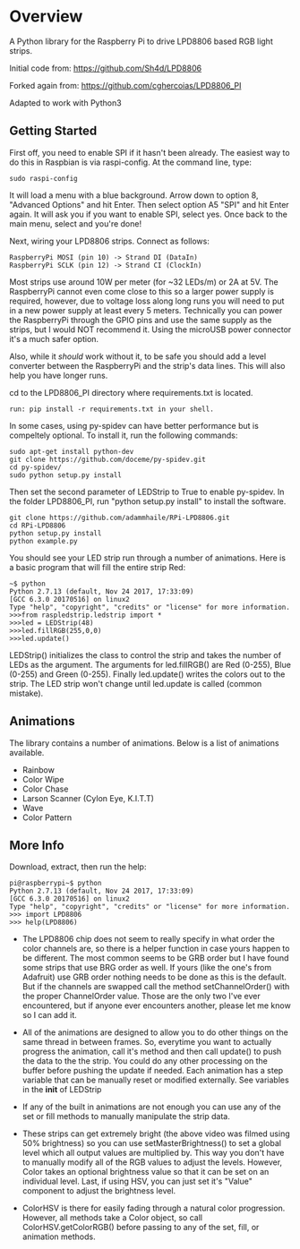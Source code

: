 Overview 
====
A Python library for the Raspberry Pi to drive LPD8806 based RGB light strips.

Initial code from: https://github.com/Sh4d/LPD8806

Forked again from: https://github.com/cghercoias/LPD8806_PI

Adapted to work with Python3

Getting Started 
---------------
First off, you need to enable SPI if it hasn't been already. 
The easiest way to do this in Raspbian is via raspi-config. 
At the command line, type:

```
sudo raspi-config
```

It will load a menu with a blue background. 
Arrow down to option 8, "Advanced Options" and hit Enter. 
Then select option A5 "SPI" and hit Enter again. 
It will ask you if you want to enable SPI, select yes. 
Once back to the main menu, select <Finish> and you're done!

Next, wiring your LPD8806 strips.
Connect as follows:

```
RaspberryPi MOSI (pin 10) -> Strand DI (DataIn)
RaspberryPi SCLK (pin 12) -> Strand CI (ClockIn)
````

Most strips use around 10W per meter (for ~32 LEDs/m) or 2A at 5V.
The RaspberryPi cannot even come close to this so a larger power supply is required, 
however, due to voltage loss along long runs you will need to put in a new power supply at least every 5 meters.
Technically you can power the RaspberryPi through the GPIO pins and use the same supply as the strips, 
but I would NOT recommend it. Using the microUSB power connector it's a much safer option.

Also, while it *should* work without it, to be safe you should add a level converter 
between the RaspberryPi and the strip's data lines. This will also help you have longer runs.

cd to the LPD8806_PI directory where requirements.txt is located.
```
run: pip install -r requirements.txt in your shell.
```
In some cases, using py-spidev can have better performance but is compeltely optional. 
To install it, run the following commands:

```
sudo apt-get install python-dev
git clone https://github.com/doceme/py-spidev.git
cd py-spidev/
sudo python setup.py install
````

Then set the second parameter of LEDStrip to True to enable py-spidev.
In the folder LPD8806_PI, run "python setup.py install" to install the software.

```
git clone https://github.com/adammhaile/RPi-LPD8806.git
cd RPi-LPD8806
python setup.py install
python example.py
```

You should see your LED strip run through a number of animations. 
Here is a basic program that will fill the entire strip Red:
```
~$ python
Python 2.7.13 (default, Nov 24 2017, 17:33:09)
[GCC 6.3.0 20170516] on linux2
Type "help", "copyright", "credits" or "license" for more information.
>>>from raspledstrip.ledstrip import *
>>>led = LEDStrip(48)
>>>led.fillRGB(255,0,0)
>>>led.update()
``` 
LEDStrip() initializes the class to control the strip and takes the number of LEDs as the argument. 
The arguments for led.fillRGB() are Red (0-255), Blue (0-255) and Green (0-255). 
Finally led.update() writes the colors out to the strip. 
The LED strip won't change until led.update is called (common mistake). 

Animations
----------
The library contains a number of animations. Below is a list of animations available.
* Rainbow
* Color Wipe
* Color Chase
* Larson Scanner (Cylon Eye, K.I.T.T)
* Wave
* Color Pattern


More Info
---------

Download, extract, then run the help:
```
pi@raspberrypi~$ python
Python 2.7.13 (default, Nov 24 2017, 17:33:09)
[GCC 6.3.0 20170516] on linux2
Type "help", "copyright", "credits" or "license" for more information.
>>> import LPD8806
>>> help(LPD8806)
```
- The LPD8806 chip does not seem to really specify in what order the color channels are, so there is a helper function in case yours happen to be different. The most common seems to be GRB order but I have found some strips that use BRG order as well. If yours (like the one's from Adafruit) use GRB order nothing needs to be done as this is the default. But if the channels are swapped call the method setChannelOrder() with the proper ChannelOrder value. Those are the only two I've ever encountered, but if anyone ever encounters another, please let me know so I can add it.
 
- All of the animations are designed to allow you to do other things on the same thread in between frames. So, everytime you want to actually progress the animation, call it's method and then call update() to push the data to the the strip. You could do any other processing on the buffer before pushing the update if needed. Each animation has a step variable that can be manually reset or modified externally. See variables in the __init__ of LEDStrip
 
- If any of the built in animations are not enough you can use any of the set or fill methods to manually manipulate the strip data.
 
- These strips can get extremely bright (the above video was filmed using 50% brightness) so you can use setMasterBrightness() to set a global level which all output values are multiplied by. This way you don't have to manually modify all of the RGB values to adjust the levels. However, Color takes an optional brightness value so that it can be set on an individual level. Last, if using HSV, you can just set it's "Value" component to adjust the brightness level.
 
- ColorHSV is there for easily fading through a natural color progression. However, all methods take a Color object, so call ColorHSV.getColorRGB() before passing to any of the set, fill, or animation methods.
